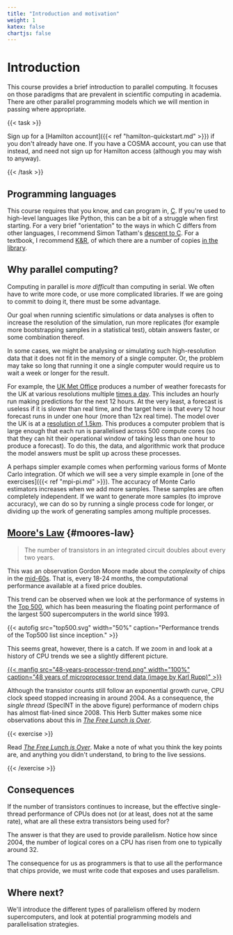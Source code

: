 ```yaml
---
title: "Introduction and motivation"
weight: 1
katex: false
chartjs: false
---
```


# Introduction

This course provides a brief introduction to parallel computing. It
focuses on those paradigms that are prevalent in scientific computing
in academia. There are other parallel programming models which we will
mention in passing where appropriate.

{{< task >}} 

Sign up for a [Hamilton account]({{< ref "hamilton-quickstart.md" >}})
if you don't already have one. If you have a COSMA account, you can
use that instead, and need not sign up for Hamilton access (although
you may wish to anyway).

{{< /task >}}

## Programming languages

This course requires that you know, and can program in,
[C](https://en.wikipedia.org/wiki/C_(programming_language)). If you're
used to high-level languages like Python, this can be a bit of a
struggle when first starting. For a very brief "orientation" to the
ways in which C differs from other languages, I recommend Simon
Tatham's [descent to
C](https://www.chiark.greenend.org.uk/~sgtatham/cdescent/). For a
textbook, I recommend
[K&R](https://en.wikipedia.org/wiki/The_C_Programming_Language), of
which there are a number of copies [in the
library](https://library.dur.ac.uk/record=b1370073~S1).

## Why parallel computing?

Computing in parallel is _more difficult_ than computing in serial. We
often have to write more code, or use more complicated libraries. If
we are going to commit to doing it, there must be some advantage.

Our goal when running scientific simulations or data analyses is often
to increase the resolution of the simulation, run more
replicates (for example more bootstrapping samples in a statistical
test), obtain answers faster, or some combination thereof.

In some cases, we might be analysing or simulating such
high-resolution data that it does not fit in the memory of a single
computer. Or, the problem may take so long that running it one a
single computer would require us to wait a week or longer for the
result.

For example, the [UK Met Office](https://www.metoffice.gov.uk)
produces a number of weather forecasts for the UK at various
resolutions multiple [times a
day](https://www.metoffice.gov.uk/research/approach/modelling-systems/unified-model/weather-forecasting).
This includes an hourly run making predictions for the next 12 hours.
At the very least, a forecast is useless if it is slower than real
time, and the target here is that every 12 hour forecast runs in under
one hour (more than 12x real time). The model over the UK is at a
[resolution of
1.5km](https://www.metoffice.gov.uk/research/approach/modelling-systems/unified-model/weather-forecasting).
This produces a computer problem that is large enough that each run is
parallelised across 500 compute cores (so that they can hit their
operational window of taking less than one hour to produce a
forecast). To do this, the data, and algorithmic work that produce the
model answers must be split up across these processes.


A perhaps simpler example comes when performing various forms of Monte
Carlo integration. Of which we will see a very simple example in [one
of the exercises]({{< ref "mpi-pi.md" >}}). The accuracy of Monte
Carlo estimators increases when we add more samples. These samples are
often completely independent. If we want to generate more samples (to
improve accuracy), we can do so by running a single process code for
longer, or dividing up the work of generating samples among multiple
processes.


## [Moore's Law](https://en.wikipedia.org/wiki/Moore%27s_law) {#moores-law}

> The number of transistors in an integrated circuit doubles about
> every two years.

This was an observation Gordon Moore made about the _complexity_ of
chips in the
[mid-60s](https://newsroom.intel.com/wp-content/uploads/sites/11/2018/05/moores-law-electronics.pdf).
That is, every 18-24 months, the computational
performance available at a fixed price doubles.

This trend can be observed when we look at the performance of systems
in the [Top 500](https://www.top500.org), which has been measuring the
floating point performance of the largest 500 supercomputers in the
world since 1993.

{{< autofig src="top500.svg"
    width="50%"
    caption="Performance trends of the Top500 list since inception." >}}

This seems great, however, there is a catch. If we zoom in and look
at a history of CPU trends we see a slightly different picture.

<a href="https://github.com/karlrupp/microprocessor-trend-data">
{{< manfig src="48-years-processor-trend.png"
    width="100%"
    caption="48 years of microprocessor trend data (image by Karl Rupp)" >}}
</a>

Although the transistor counts still follow an exponential growth
curve, CPU clock speed stopped increasing in around 2004. As a
consequence, the _single thread_ (SpecINT in the above figure)
performance of modern chips has almost flat-lined since 2008. This
Herb Sutter makes some nice observations about this in [_The Free
Lunch is Over_](http://www.gotw.ca/publications/concurrency-ddj.htm).

{{< exercise >}}

Read [_The Free Lunch is
Over_](http://www.gotw.ca/publications/concurrency-ddj.htm). Make a
note of what you think the key points are, and anything you didn't
understand, to bring to the live sessions.

{{< /exercise >}}

## Consequences

If the number of transistors continues to increase, but the effective
single-thread performance of CPUs does not (or at least, does not at
the same rate), what are all these extra transistors being used for?

The answer is that they are used to provide parallelism. Notice how
since 2004, the number of logical cores on a CPU has risen from one to
typically around 32.

The consequence for us as programmers is that to use all the performance
that chips provide, we must write code that exposes and uses
parallelism.

## Where next?

We'll introduce the different types of parallelism offered by modern
supercomputers, and look at potential programming models and
parallelisation strategies.
